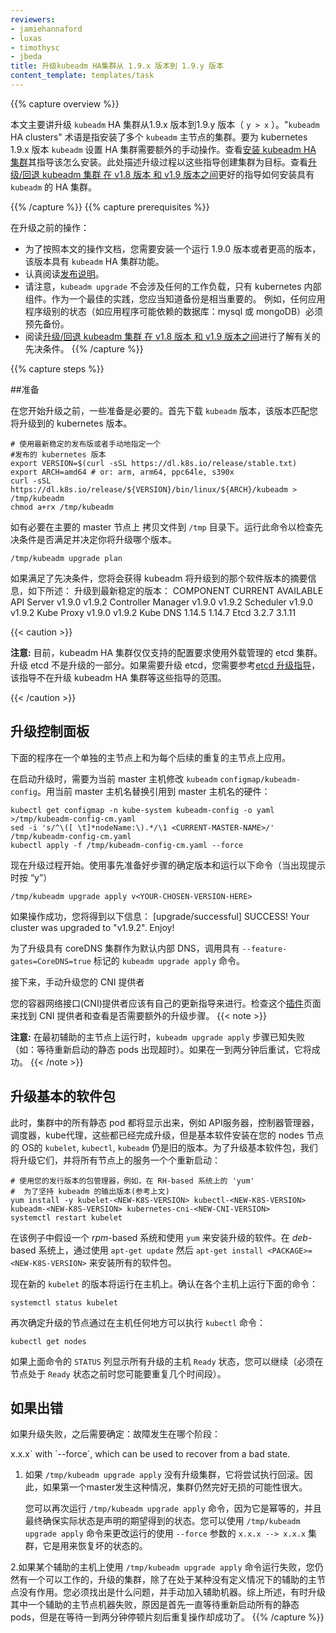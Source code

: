 ```yaml
---
reviewers:
- jamiehannaford 
- luxas
- timothysc 
- jbeda
title: 升级kubeadm HA集群从 1.9.x 版本到 1.9.y 版本
content_template: templates/task
---
```


<!--
---
reviewers:
- jamiehannaford 
- luxas
- timothysc 
- jbeda
title: Upgrading kubeadm HA clusters from 1.9.x to 1.9.y
content_template: templates/task
---
--->

{{% capture overview %}}
<!--

This guide is for upgrading `kubeadm` HA clusters from version 1.9.x to 1.9.y where `y > x`. The term "`kubeadm` HA clusters" refers to clusters of more than one master node created with `kubeadm`. To set up an HA cluster for Kubernetes version 1.9.x `kubeadm` requires additional manual steps. See [Creating HA clusters with kubeadm](/docs/setup/independent/high-availability/) for instructions on how to do this. The upgrade procedure described here targets clusters created following
those very instructions. See [Upgrading/downgrading kubeadm clusters between v1.8 to v1.9](/docs/tasks/administer-cluster/kubeadm-upgrade-1-9/) for more instructions on how to create an HA cluster with `kubeadm`.

--->

本文主要讲升级 `kubeadm` HA 集群从1.9.x 版本到1.9.y 版本（ `y > x` ）。"`kubeadm` HA clusters" 术语是指安装了多个 `kubeadm` 主节点的集群。要为 kubernetes 1.9.x 版本 `kubeadm` 设置 HA 集群需要额外的手动操作。查看[安装 kubeadm HA 集群](/docs/setup/independent/high-availability/)其指导该怎么安装。此处描述升级过程以这些指导创建集群为目标。查看[升级/回退 kubeadm 集群 在 v1.8 版本 和 v1.9 版本之间](/docs/tasks/administer-cluster/kubeadm-upgrade-1-9/)更好的指导如何安装具有 `kubeadm`
的 HA 集群。

{{% /capture %}}
{{% capture prerequisites %}}
<!--

Before proceeding:

- You need to have a functional `kubeadm` HA cluster running version 1.9.0 or higher in order to use the process described here.
- Make sure you read the [release notes](https://github.com/kubernetes/kubernetes/blob/master/CHANGELOG-1.9.md) carefully.
- Note that `kubeadm upgrade` will not touch any of your workloads, only Kubernetes-internal components. As a best-practice you should back up anything important to you. For example, any application-level state, such as a database and application might depend on (like MySQL or MongoDB) should be backed up beforehand.
- Read [Upgrading/downgrading kubeadm clusters between v1.8 to v1.9](/docs/tasks/administer-cluster/kubeadm-upgrade-1-9/) to learn about the relevant prerequisites.
--->

在升级之前的操作：

- 为了按照本文的操作文档，您需要安装一个运行 1.9.0 版本或者更高的版本，该版本具有 `kubeadm` HA 集群功能。
- 认真阅读[发布说明](https://github.com/kubernetes/kubernetes/blob/master/CHANGELOG-1.9.md)。
- 请注意，`kubeadm upgrade` 不会涉及任何的工作负载，只有 kubernetes 内部组件。作为一个最佳的实践，您应当知道备份是相当重要的。
例如，任何应用程序级别的状态（如应用程序可能依赖的数据库：mysql 或 mongoDB）必须预先备份。
- 阅读[升级/回退 kubeadm 集群 在 v1.8 版本 和 v1.9 版本之间](/docs/tasks/administer-cluster/kubeadm-upgrade-1-9/)进行了解有关的先决条件。
{{% /capture %}}

{{% capture steps %}}

<!--

## Preparation

--->

##准备
<!--

Some preparation is needed prior to starting the upgrade. First download the version of `kubeadm` that matches the version of Kubernetes that you are upgrading to:

--->

在您开始升级之前，一些准备是必要的。首先下载 `kubeadm` 版本，该版本匹配您将升级到的 kubernetes 版本。

<!--
```shell
# Use the latest stable release or manually specify a
# released Kubernetes version
export VERSION=$(curl -sSL https://dl.k8s.io/release/stable.txt) 
export ARCH=amd64 # or: arm, arm64, ppc64le, s390x
curl -sSL https://dl.k8s.io/release/${VERSION}/bin/linux/${ARCH}/kubeadm > /tmp/kubeadm
chmod a+rx /tmp/kubeadm
```

--->

```shell
# 使用最新稳定的发布版或者手动地指定一个
#发布的 kubernetes 版本
export VERSION=$(curl -sSL https://dl.k8s.io/release/stable.txt) 
export ARCH=amd64 # or: arm, arm64, ppc64le, s390x
curl -sSL https://dl.k8s.io/release/${VERSION}/bin/linux/${ARCH}/kubeadm > /tmp/kubeadm
chmod a+rx /tmp/kubeadm
```

<!--

Copy this file to `/tmp` on your primary master if necessary. Run this command for checking prerequisites and determining the versions you will receive:

--->
如有必要在主要的 master 节点上 拷贝文件到 `/tmp` 目录下。运行此命令以检查先决条件是否满足并决定你将升级哪个版本。
```shell
/tmp/kubeadm upgrade plan
```
<!--
If the prerequisites are met you'll get a summary of the software versions kubeadm will upgrade to, like this:

    Upgrade to the latest stable version:
--->

如果满足了先决条件，您将会获得 kubeadm 将升级到的那个软件版本的摘要信息，如下所述：
    升级到最新稳定的版本：
    COMPONENT            CURRENT   AVAILABLE
    API Server           v1.9.0    v1.9.2
    Controller Manager   v1.9.0    v1.9.2
    Scheduler            v1.9.0    v1.9.2
    Kube Proxy           v1.9.0    v1.9.2
    Kube DNS             1.14.5    1.14.7
    Etcd                 3.2.7     3.1.11


{{< caution >}}

<!--

**Caution:** Currently the only supported configuration for kubeadm HA clusters requires the use of an externally managed etcd cluster. Upgrading etcd is not supported as a part of the upgrade. If necessary you will have to upgrade the etcd cluster according to [etcd's upgrade instructions](/docs/tasks/administer-cluster/configure-upgrade-etcd/), which is beyond the scope of these instructions.

--->

**注意:** 目前，kubeadm HA 集群仅仅支持的配置要求使用外载管理的 etcd 集群。升级 etcd 不是升级的一部分。如果需要升级 etcd，您需要参考[etcd 升级指导](/docs/tasks/administer-cluster/configure-upgrade-etcd/)，该指导不在升级 kubeadm HA 集群等这些指导的范围。

{{< /caution >}}

<!--
## Upgrading your control plane
--->
## 升级控制面板

<!--
The following procedure must be applied on a single master node and repeated for each subsequent master node sequentially.
--->

下面的程序在一个单独的主节点上和为每个后续的重复的主节点上应用。

<!--

Before initiating the upgrade with `kubeadm` `configmap/kubeadm-config` needs to be modified for the current master host. Replace any hard reference to a master host name with the current master hosts' name:

--->

在启动升级时，需要为当前 master 主机修改 `kubeadm` `configmap/kubeadm-config`。用当前 master 主机名替换引用到 master 主机名的硬件：
```shell
kubectl get configmap -n kube-system kubeadm-config -o yaml >/tmp/kubeadm-config-cm.yaml
sed -i 's/^\([ \t]*nodeName:\).*/\1 <CURRENT-MASTER-NAME>/' /tmp/kubeadm-config-cm.yaml
kubectl apply -f /tmp/kubeadm-config-cm.yaml --force
```
<!--

Now the upgrade process can start. Use the target version determined in the preparation step and run the following command (press “y” when prompted):

--->

现在升级过程开始。使用事先准备好步骤的确定版本和运行以下命令（当出现提示时按 “y”）

```shell
/tmp/kubeadm upgrade apply v<YOUR-CHOSEN-VERSION-HERE>
```
<!--
If the operation was successful you’ll get a message like this:
--->

如果操作成功，您将得到以下信息：
    [upgrade/successful] SUCCESS! Your cluster was upgraded to "v1.9.2". Enjoy!

<!--
To upgrade the cluster with CoreDNS as the default internal DNS, invoke `kubeadm upgrade apply` with the `--feature-gates=CoreDNS=true` flag.

Next, manually upgrade your CNI provider

Your Container Network Interface (CNI) provider may have its own upgrade instructions to follow. Check the [addons](/docs/concepts/cluster-administration/addons/) page to find your CNI provider and see if there are additional upgrade steps necessary.
--->
为了升级具有 coreDNS 集群作为默认内部 DNS，调用具有 `--feature-gates=CoreDNS=true` 标记的 `kubeadm upgrade apply` 命令。

接下来，手动升级您的 CNI 提供者

您的容器网络接口(CNI)提供者应该有自己的更新指导来进行。检查这个[插件](/docs/concepts/cluster-administration/addons/)页面来找到 CNI 提供者和查看是否需要额外的升级步骤。
{{< note >}}
<!--
**Note:** The `kubeadm upgrade apply` step has been known to fail when run initially on the secondary masters (timed out waiting for the restarted static pods to come up). It should succeed if retried after a minute or two.
--->
**注意:** 在最初辅助的主节点上运行时，`kubeadm upgrade apply` 步骤已知失败（如：等待重新启动的静态 pods 出现超时）。如果在一到两分钟后重试，它将成功。
{{< /note >}}
<!--
## Upgrade base software packages
--->
## 升级基本的软件包

<!--

At this point all the static pod manifests in your cluster, for example API Server, Controller Manager, Scheduler, Kube Proxy have been upgraded, however the base software, for example `kubelet`, `kubectl`, `kubeadm` installed on your nodes’ OS are still of the old version. For upgrading the base software packages we will upgrade them and restart services on all nodes one by one:

--->
此时，集群中的所有静态 pod 都将显示出来，例如 API服务器，控制器管理器，调度器，kube代理，这些都已经完成升级，但是基本软件安装在您的 nodes 节点的 OS的 `kubelet`, `kubectl`, `kubeadm` 仍是旧的版本。为了升级基本软件包，我们将升级它们，并将所有节点上的服务一个个重新启动：

<!--

```shell
# use your distro's package manager, e.g. 'yum' on RH-based systems
# for the versions stick to kubeadm's output (see above)
yum install -y kubelet-<NEW-K8S-VERSION> kubectl-<NEW-K8S-VERSION> kubeadm-<NEW-K8S-VERSION> kubernetes-cni-<NEW-CNI-VERSION>
systemctl restart kubelet
```
--->

```shell
# 使用您的发行版本的包管理器，例如，在 RH-based 系统上的 'yum'
#  为了坚持 kubeadm 的输出版本(参考上文)
yum install -y kubelet-<NEW-K8S-VERSION> kubectl-<NEW-K8S-VERSION> kubeadm-<NEW-K8S-VERSION> kubernetes-cni-<NEW-CNI-VERSION>
systemctl restart kubelet
```

<!--
In this example an _rpm_-based system is assumed and `yum` is used for installing the upgraded software. On _deb_-based systems it will be `apt-get update` and then `apt-get install <PACKAGE>=<NEW-K8S-VERSION>` for all packages.

Now the new version of the `kubelet` should be running on the host. Verify this using the following command on the respective host:
--->
在该例子中假设一个 _rpm_-based 系统和使用 `yum` 来安装升级的软件。在 _deb_-based 系统上，通过使用 `apt-get update` 然后 `apt-get install <PACKAGE>=<NEW-K8S-VERSION>` 来安装所有的软件包。

现在新的 `kubelet` 的版本将运行在主机上。确认在各个主机上运行下面的命令：

```shell
systemctl status kubelet
```

<!--
Verify that the upgraded node is available again by executing the following from wherever you run `kubectl` commands:
--->

再次确定升级的节点通过在主机任何地方可以执行 `kubectl` 命令：
```shell
kubectl get nodes
```
<!--
If the `STATUS` column of the above command shows `Ready` for the upgraded host, you can continue (you may have to repeat this for a couple of time before the node gets `Ready`).
--->
如果上面命令的 `STATUS` 列显示所有升级的主机 `Ready` 状态，您可以继续（必须在节点处于 `Ready` 状态之前时您可能要重复几个时间段）。
<!--
## If something goes wrong

If the upgrade fails the situation afterwards depends on the phase in which things went wrong:
--->
## 如果出错

如果升级失败，之后需要确定：故障发生在哪个阶段：
<!----
1. If `/tmp/kubeadm upgrade apply` failed to upgrade the cluster it will try to perform a rollback. Hence if that happened on the first master, chances are pretty good that the cluster is still intact.

   You can run `/tmp/kubeadm upgrade apply` again as it is idempotent and should eventually make sure the actual state is the desired state you are declaring. You can use `/tmp/kubeadm upgrade apply` to change a running cluster with `x.x.x --> x.x.x` with `--force`, which can be used to recover from a bad state.
>
1. 如果 `/tmp/kubeadm upgrade apply` 没有升级集群，它将尝试执行回滚。因此，如果第一个master发生这种情况，集群仍然完好无损的可能性很大。

   您可以再次运行 `/tmp/kubeadm upgrade apply` 命令，因为它是幂等的，并且最终确保实际状态是声明的期望得到的状态。您可以使用 `/tmp/kubeadm upgrade apply` 命令来更改运行的使用 `--force` 参数的 `x.x.x --> x.x.x` 集群，它是用来恢复坏的状态的。
<!--
2. If `/tmp/kubeadm upgrade apply` on one of the secondary masters failed you still have a working, upgraded cluster, but with the secondary masters in a somewhat undefined condition. You will have to find out what went wrong and join the secondaries manually. As mentioned above, sometimes upgrading one of the secondary masters fails waiting for the restarted static pods first, but succeeds when the operation is simply repeated after a little pause of one or two minutes. 
--->

2.如果某个辅助的主机上使用 `/tmp/kubeadm upgrade apply` 命令运行失败，您仍然有一个可以工作的，升级的集群，除了在处于某种没有定义情况下的辅助的主节点没有作用。您必须找出是什么问题，并手动加入辅助机器。综上所述，有时升级其中一个辅助的主节点机器失败，原因是首先一直等待重新启动所有的静态 pods，但是在等待一到两分钟停顿片刻后重复操作却成功了。
{{% /capture %}}



